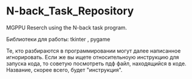 # N-back_Task_Repository
MGPPU Reserch using the N-back task program.

Библиотеки для работы: 
tkinter , pygame


Те, кто разбираются в программировании могут далее написанное игнорировать. Если же вы ищете относительноую инструкцию для запуска кода, то советую посмотреть пдф файл, находящийся в коде. Название, скорее всего, будет "инструкция".
